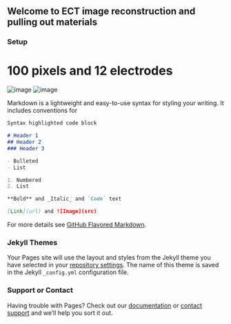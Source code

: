 ## Welcome to ECT image reconstruction and pulling out materials

### Setup

# 100 pixels and 12 electrodes

![image](https://user-images.githubusercontent.com/5483365/31868410-7a73085c-b76c-11e7-91d1-8485b4cd71d6.png)
![image](https://user-images.githubusercontent.com/5483365/31868414-885bf028-b76c-11e7-908f-6eec18c85fbe.png)



Markdown is a lightweight and easy-to-use syntax for styling your writing. It includes conventions for

```markdown
Syntax highlighted code block

# Header 1
## Header 2
### Header 3

- Bulleted
- List

1. Numbered
2. List

**Bold** and _Italic_ and `Code` text

[Link](url) and ![Image](src)
```

For more details see [GitHub Flavored Markdown](https://guides.github.com/features/mastering-markdown/).

### Jekyll Themes

Your Pages site will use the layout and styles from the Jekyll theme you have selected in your [repository settings](https://github.com/shahriark/ECT/settings). The name of this theme is saved in the Jekyll `_config.yml` configuration file.

### Support or Contact

Having trouble with Pages? Check out our [documentation](https://help.github.com/categories/github-pages-basics/) or [contact support](https://github.com/contact) and we’ll help you sort it out.
